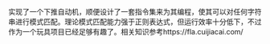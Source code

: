 实现了一个下推自动机，顺便设计了一套指令集来为其编程，使其可以对任何字符串进行模式匹配。理论模式匹配能力强于正则表达式，但运行效率十分低下，不过作为一个玩具项目已经足够有趣了。相关知识参考https://fla.cuijiacai.com/
